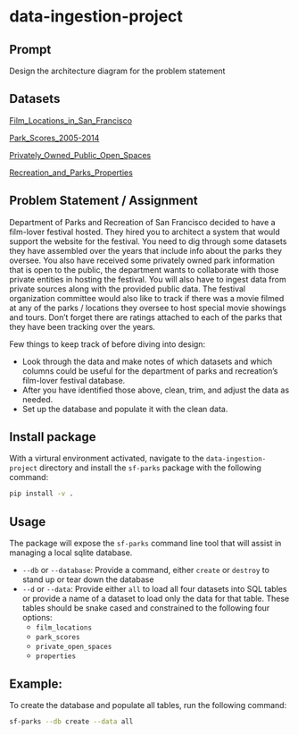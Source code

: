 data-ingestion-project
======================

## Prompt

Design the architecture diagram for the problem statement

## Datasets

[Film_Locations_in_San_Francisco](https://data.sfgov.org/Culture-and-Recreation/Film-Locations-in-San-Francisco/yitu-d5am)

[Park_Scores_2005-2014](https://data.sfgov.org/Culture-and-Recreation/Park-Scores-2005-2014/fjq8-r8ws)

[Privately_Owned_Public_Open_Spaces](https://data.sfgov.org/Culture-and-Recreation/Privately-Owned-Public-Open-Spaces/65ik-7wqd)

[Recreation_and_Parks_Properties](https://data.sfgov.org/Culture-and-Recreation/Recreation-and-Parks-Properties/gtr9-ntp6)

## Problem Statement / Assignment 

Department of Parks and Recreation of San Francisco decided to have a film-lover festival hosted. They hired you to architect a system that would support the website for the festival. You need to dig through some datasets they have assembled over the years that include info about the parks they oversee. You also have received some privately owned park information that is open to the public, the department wants to collaborate with those private entities in hosting the festival. You will also have to ingest data from private sources along with the provided public data. The festival organization committee would also like to track if there was a movie filmed at any of the parks / locations they oversee to host special movie showings and tours. Don’t forget there are ratings attached to each of the parks that they have been tracking over the years.

Few things to keep track of before diving into design:

- Look through the data and make notes of which datasets and which columns could be useful for the department of parks and recreation’s film-lover festival database.
- After you have identified those above, clean, trim, and adjust the data as needed.
- Set up the database and populate it with the clean data.

## Install package

With a virtural environment activated, navigate to the `data-ingestion-project` directory and install the `sf-parks` package with the following command:

```bash
pip install -v .
```

## Usage

The package will expose the `sf-parks` command line tool that will assist in managing a local sqlite database. 

 - `--db`  or  `--database`: Provide a command, either `create` or `destroy` to stand up or tear down the database
 - `--d`  or  `--data`: Provide either `all` to load all four datasets into SQL tables or provide a name of a dataset to load only the data for that table. These tables should be snake cased and constrained to the following four options:
    + `film_locations`
    + `park_scores`
    + `private_open_spaces`
    + `properties`

## Example: 

To create the database and populate all tables, run the following command:

```bash
sf-parks --db create --data all
```